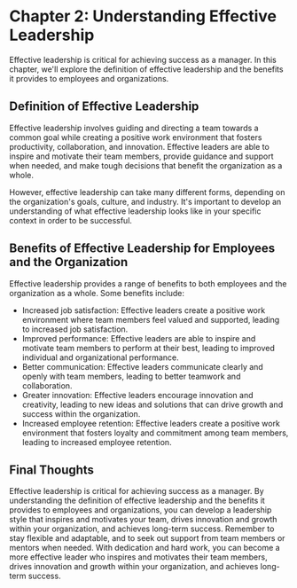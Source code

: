 Chapter 2: Understanding Effective Leadership
=============================================

Effective leadership is critical for achieving success as a manager. In this chapter, we'll explore the definition of effective leadership and the benefits it provides to employees and organizations.

Definition of Effective Leadership
----------------------------------

Effective leadership involves guiding and directing a team towards a common goal while creating a positive work environment that fosters productivity, collaboration, and innovation. Effective leaders are able to inspire and motivate their team members, provide guidance and support when needed, and make tough decisions that benefit the organization as a whole.

However, effective leadership can take many different forms, depending on the organization's goals, culture, and industry. It's important to develop an understanding of what effective leadership looks like in your specific context in order to be successful.

Benefits of Effective Leadership for Employees and the Organization
-------------------------------------------------------------------

Effective leadership provides a range of benefits to both employees and the organization as a whole. Some benefits include:

* Increased job satisfaction: Effective leaders create a positive work environment where team members feel valued and supported, leading to increased job satisfaction.
* Improved performance: Effective leaders are able to inspire and motivate team members to perform at their best, leading to improved individual and organizational performance.
* Better communication: Effective leaders communicate clearly and openly with team members, leading to better teamwork and collaboration.
* Greater innovation: Effective leaders encourage innovation and creativity, leading to new ideas and solutions that can drive growth and success within the organization.
* Increased employee retention: Effective leaders create a positive work environment that fosters loyalty and commitment among team members, leading to increased employee retention.

Final Thoughts
--------------

Effective leadership is critical for achieving success as a manager. By understanding the definition of effective leadership and the benefits it provides to employees and organizations, you can develop a leadership style that inspires and motivates your team, drives innovation and growth within your organization, and achieves long-term success. Remember to stay flexible and adaptable, and to seek out support from team members or mentors when needed. With dedication and hard work, you can become a more effective leader who inspires and motivates their team members, drives innovation and growth within your organization, and achieves long-term success.
